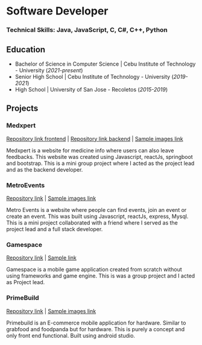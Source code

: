 # Software Developer

### Technical Skills: Java, JavaScript, C, C#, C++, Python

## Education
- Bachelor of Science in Computer Science | Cebu Institute of Technology - University (_2021-present_)
- Senior High School | Cebu Institute of Technology - University (_2019-2021_)
- High School | University of San Jose - Recoletos (_2015-2019_)

## Projects

### Medxpert
[Repository link frontend](https://github.com/SherwinSaga/Medxpert_frontend) |
[Repository link backend](https://github.com/SherwinSaga/Medxpert_backend) |
[Sample images link](https://drive.google.com/drive/folders/16n7f63pIWiok-sW6lMtZjc9GCktk9YyF?usp=sharing)

Medxpert is a website for medicine info where users can also leave feedbacks. This website was created using Javascript, reactJs, springboot and bootstrap.
This is a mini group project where I acted as the project lead and as the backend developer.

### MetroEvents
[Repository link](https://github.com/SherwinSaga/Metro_Eventss) |
[Sample images link](https://drive.google.com/drive/folders/13L8q_3W1vyR_QpBp6Cd6BxwHlemLt2dn?usp=sharing)

Metro Events is a website where people can find events, join an event or create an event. This was built using Javascript, reactJs, express, Mysql.
This is a mini project collaborated with a friend where I served as the project lead and a full stack developer.

### Gamespace
[Repository link](https://github.com/SherwinSaga/casazo_gamespace) |
[Sample link](https://drive.google.com/drive/folders/1zRfTvu9tU3ka5gaRzG1dvz1TAKKzsUA4?usp=sharing)

Gamespace is a mobile game application created from scratch without using frameworks and game engine. This is was a group project and I acted
as Project lead.

### PrimeBuild
[Repository link](https://github.com/SherwinSaga/PrimeBuild) |
[Sample images link](https://sherwinsaga.github.io/portfolio/)

Primebuild is an E-commerce mobile application for hardware. Similar to grabfood and foodpanda but for hardware.
This is purely a concept and only front end functional. Built using android studio.

